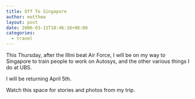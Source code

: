 ```yaml
---
title: Off To Singapore
author: matthew
layout: post
date: 2006-03-15T10:46:18+00:00
categories:
  - travel
---
```

This Thursday, after the Illini beat Air Force, I will be on my way to Singapore to train people to work on Autosys, and the other various things I do at UBS.

I will be returning April 5th.

Watch this space for stories and photos from my trip.